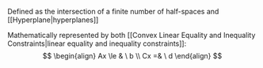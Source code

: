 Defined as the intersection of a finite number of half-spaces and [[Hyperplane|hyperplanes]]

Mathematically represented by both [[Convex Linear Equality and Inequality Constraints|linear equality and inequality constraints]]:$$
\begin{align}
Ax \le & \ b \\
Cx =& \ d
\end{align}
$$